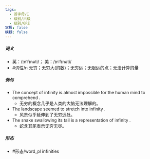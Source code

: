 ```yaml
---
tags:
  - 首字母/I
  - 级别/六级
  - 级别/GRE
掌握: false
模糊: false
---
```

##### 词义
- 英：/ɪnˈfɪnəti/； 美：/ɪnˈfɪnəti/
- #词性/n  无穷；无穷大(的数)；无穷远；无限远的点；无法计算的量
##### 例句
- The concept of infinity is almost impossible for the human mind to comprehend .
	- 无穷的概念几乎是人类的大脑无法理解的。
- The landscape seemed to stretch into infinity .
	- 风景似乎延伸到了无穷远处。
- The snake swallowing its tail is a representation of infinity .
	- 蛇含其尾表示无穷无尽。
##### 形态
- #形态/word_pl infinities
